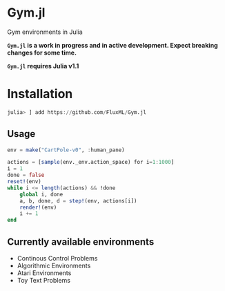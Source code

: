 # Gym.jl
Gym environments in Julia

**`Gym.jl` is a work in progress and in active development. Expect breaking changes for some time.**

**`Gym.jl` requires Julia v1.1**

# Installation
```julia
julia> ] add https://github.com/FluxML/Gym.jl
```

## Usage

```julia
env = make("CartPole-v0", :human_pane)

actions = [sample(env._env.action_space) for i=1:1000]
i = 1
done = false
reset!(env)
while i <= length(actions) && !done
    global i, done
    a, b, done, d = step!(env, actions[i])
    render!(env)
    i += 1
end
```
## Currently available environments
* Continous Control Problems
* Algorithmic Environments
* Atari Environments
* Toy Text Problems
